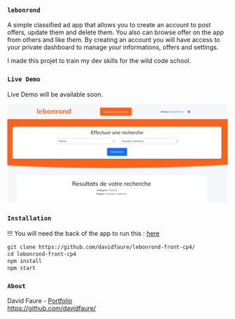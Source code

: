 
### `lebonrond`

A simple classified ad app that allows you to create an account to post offers, update them and delete them. 
You also can browse offer on the app from others and like them.
By creating an account you will have access to your private dashboard to manage your informations, offers and settings.

I made this projet to train my dev skills for the wild code school.

### `Live Demo`
Live Demo will be available soon.

![image](https://github.com/davidfaure/lebonrond-front-cp4/blob/master/lebonrond.png)

### `Installation`

!!! You will need the back of the app to run this : [here](https://github.com/davidfaure/lebonrond-back-cp4)

```
git clone https://github.com/davidfaure/lebonrond-front-cp4/ 
cd lebonrond-front-cp4
npm install
npm start
```

### `About`

David Faure - [Portfolio](https://david-faure.fr/) </br>
https://github.com/davidfaure/
